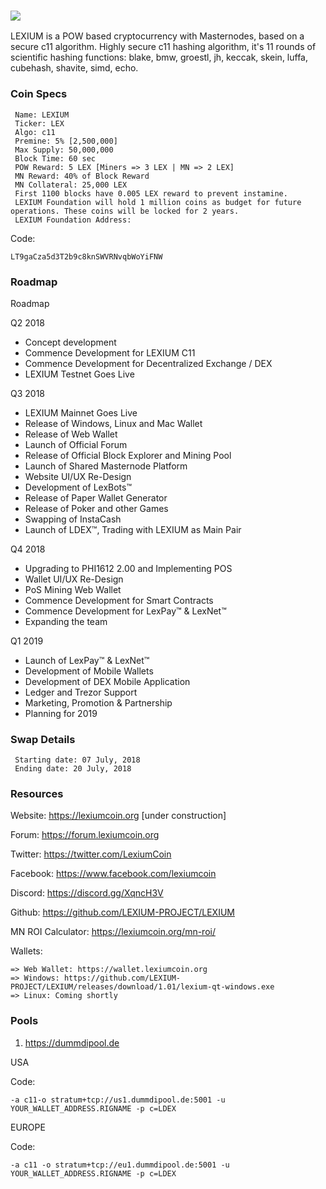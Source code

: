 ### ![](https://i.imgur.com/cTX5V4P.jpg)


LEXIUM is a POW based cryptocurrency with Masternodes, based on a secure c11 algorithm.
Highly secure c11 hashing algorithm, it's 11 rounds of scientific hashing functions: blake, bmw, groestl, jh, keccak, skein, luffa, cubehash, shavite, simd, echo.

### Coin Specs
     Name: LEXIUM
     Ticker: LEX
     Algo: c11
     Premine: 5% [2,500,000] 
     Max Supply: 50,000,000
     Block Time: 60 sec
     POW Reward: 5 LEX [Miners => 3 LEX | MN => 2 LEX]
     MN Reward: 40% of Block Reward
     MN Collateral: 25,000 LEX
     First 1100 blocks have 0.005 LEX reward to prevent instamine.
     LEXIUM Foundation will hold 1 million coins as budget for future operations. These coins will be locked for 2 years.
     LEXIUM Foundation Address:

Code:

    LT9gaCza5d3T2b9c8knSWVRNvqbWoYiFNW


### Roadmap

Roadmap

Q2 2018

- Concept development
- Commence Development for LEXIUM C11
- Commence Development for Decentralized Exchange / DEX 
- LEXIUM Testnet Goes Live

Q3 2018

- LEXIUM Mainnet Goes Live
- Release of Windows, Linux and Mac Wallet
- Release of Web Wallet
- Launch of Official Forum
- Release of Official Block Explorer and Mining Pool
- Launch of Shared Masternode Platform
- Website UI/UX Re-Design
- Development of LexBots™
- Release of Paper Wallet Generator
- Release of Poker and other Games
- Swapping of InstaCash
- Launch of LDEX™, Trading with LEXIUM as Main Pair

Q4 2018

- Upgrading to PHI1612 2.00 and Implementing POS
- Wallet UI/UX Re-Design
- PoS Mining Web Wallet
- Commence Development for Smart Contracts
- Commence Development for LexPay™ & LexNet™
- Expanding the team

Q1 2019

- Launch of LexPay™ & LexNet™
- Development of Mobile Wallets
- Development of DEX Mobile Application
- Ledger and Trezor Support
- Marketing, Promotion & Partnership
- Planning for 2019

### Swap Details

     Starting date: 07 July, 2018
     Ending date: 20 July, 2018

### Resources

Website: https://lexiumcoin.org [under construction]

Forum: https://forum.lexiumcoin.org

Twitter: https://twitter.com/LexiumCoin

Facebook: https://www.facebook.com/lexiumcoin

Discord: https://discord.gg/XqncH3V

Github: https://github.com/LEXIUM-PROJECT/LEXIUM

MN ROI Calculator: https://lexiumcoin.org/mn-roi/

Wallets:
   
    => Web Wallet: https://wallet.lexiumcoin.org
    => Windows: https://github.com/LEXIUM-PROJECT/LEXIUM/releases/download/1.01/lexium-qt-windows.exe
    => Linux: Coming shortly

### Pools

  1. https://dummdipool.de

USA

Code:

    -a c11-o stratum+tcp://us1.dummdipool.de:5001 -u YOUR_WALLET_ADDRESS.RIGNAME -p c=LDEX

EUROPE

Code:

    -a c11 -o stratum+tcp://eu1.dummdipool.de:5001 -u YOUR_WALLET_ADDRESS.RIGNAME -p c=LDEX
